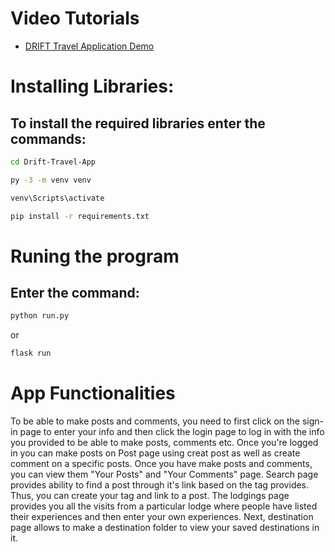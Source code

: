 # Video Tutorials
- [DRIFT Travel Application Demo](https://www.youtube.com/watch?v=Ko7mQcthbL0&t=79s)

# Installing Libraries:

## To install the required libraries enter the commands:

```bash
cd Drift-Travel-App
```

```bash
py -3 -m venv venv
```

```bash
venv\Scripts\activate
```

```bash
pip install -r requirements.txt
```

# Runing the program

## Enter the command:

```bash
python run.py
```

or 

```bash
flask run
```

# App Functionalities

To be able to make posts and comments, you need to first click on the sign-in page to enter your info and then click the login page to log in with the info you provided to be able to make posts, comments etc. Once you're logged in you can make posts on Post page using creat post as well as create comment on a specific posts. Once you have make posts and comments, you can view them "Your Posts" and "Your Comments" page. Search page provides ability to find a post through it's link based on the tag provides. Thus, you can create your tag and link to a post. The lodgings page provides you all the visits from a particular lodge where people have listed their experiences and then enter your own experiences. Next, destination page allows to make a destination folder to view your saved destinations in it.
